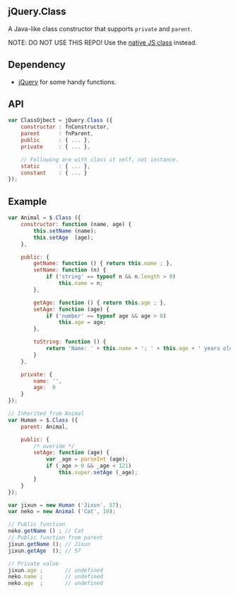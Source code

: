 ## jQuery.Class
A Java-like class constructor that supports `private` and `parent`.

NOTE: DO NOT USE THIS REPO! Use the [native JS class](https://developer.mozilla.org/en-US/docs/Web/JavaScript/Reference/Classes) instead.

## Dependency
+ [jQuery](http://jQuery.com) for some handy functions.

## API
```js
var ClassOjbect = jQuery.Class ({
	constructor	: fnConstructor,
	parent		: fnParent,
	public		: { ... },
	private		: { ... },

	// Following are with class it self, not instance.
	static		: { ... },
	constant	: { ... }
});
```

## Example
```js
var Animal = $.Class ({
	constructor: function (name, age) {
		this.setName (name);
		this.setAge  (age);
	},

	public: {
		getName: function () { return this.name ; },
		setName: function (n) {
			if ('string' == typeof n && n.length > 0)
				this.name = n;
		},

		getAge: function () { return this.age ; },
		setAge: function (age) {
			if ('number' == typeof age && age > 0)
				this.age = age;
		},

		toString: function () {
			return 'Name: ' + this.name + '; ' + this.age + ' years old.';
		}
	},

	private: {
		name: '',
		age:  0
	}
});

// Inherited from Animal
var Human = $.Class ({
	parent: Animal,

	public: {
		/* overide */
		setAge: function (age) {
			var _age = parseInt (age);
			if (_age > 0 && _age < 121)
				this.super.setAge (_age);
		}
	}
});

var jixun = new Human ('Jixun', 57);
var neko = new Animal ('Cat', 10);

// Public function
neko.getName () ; // Cat
// Public function from parent
jixun.getName (); // Jixun
jixun.getAge  (); // 57

// Private value
jixun.age ;       // undefined
neko.name ;       // undefined
neko.age  ;       // undefined
```
